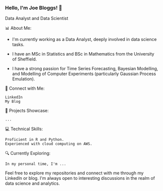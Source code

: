 ### Hello, I'm Joe Bloggs! 👋
Data Analyst and Data Scientist

📊 About Me:
* I'm currently working as a Data Analyst, deeply involved in data science tasks.
* I have an MSc in Statistics and BSc in Mathematics from the University of Sheffield.


* I have a strong passion for Time Series Forecasting, Bayesian Modelling, and Modelling of Computer Experiments (particularly Gaussian Process Emulation).

🔗 Connect with Me:

    LinkedIn
    My Blog

🌟 Projects Showcase:

    ...

💻 Technical Skills:

    Proficient in R and Python.
    Experienced with cloud computing on AWS.

🔍 Currently Exploring:

    In my personal time, I'm ...

Feel free to explore my repositories and connect with me through my LinkedIn or blog. I'm always open to interesting discussions in the realm of data science and analytics.
